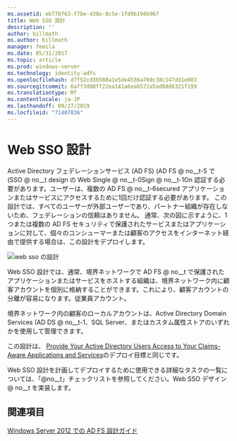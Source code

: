 ```yaml
---
ms.assetid: eb778f63-f7be-438e-8c5e-1fd9b194b967
title: Web SSO 設計
description: ''
author: billmath
ms.author: billmath
manager: femila
ms.date: 05/31/2017
ms.topic: article
ms.prod: windows-server
ms.technology: identity-adfs
ms.openlocfilehash: d7f52cd36588a1e5de4536a760c38c147dd1e003
ms.sourcegitcommit: 6aff3d88ff22ea141a6ea6572a5ad8dd6321f199
ms.translationtype: MT
ms.contentlocale: ja-JP
ms.lasthandoff: 09/27/2019
ms.locfileid: "71407836"
---
```

# <a name="web-sso-design"></a>Web SSO 設計

Active Directory フェデレーションサービス (AD FS) \(AD FS @ no__t-5 で \(SSO @ no__t design の Web Single @ no__t-0Sign @ no__t-1On 認証する必要があります。ユーザーは、複数の AD FS @ no__t-6secured アプリケーションまたはサービスにアクセスするために1回だけ認証する必要があります。 この設計では、すべてのユーザーが外部ユーザーであり、パートナー組織が存在しないため、フェデレーションの信頼はありません。 通常、次の図に示すように、1つまたは複数の AD FS セキュリティで保護されたサービスまたはアプリケーションに対して、個々のコンシューマーまたは顧客のアクセスをインターネット経由で提供する場合は、この設計をデプロイします。  
  
![web sso の設計](media/adfs2_WebSSODesign.gif)  
  
Web SSO 設計では、通常、境界ネットワークで AD FS @ no__t で保護されたアプリケーションまたはサービスをホストする組織は、境界ネットワーク内に顧客アカウントを個別に格納することができます。これにより、顧客アカウントの分離が容易になります。従業員アカウント。  
  
境界ネットワーク内の顧客のローカルアカウントは、Active Directory Domain Services \(AD DS @ no__t-1、SQL Server、またはカスタム属性ストアのいずれかを使用して管理できます。  
  
この設計は、 [Provide Your Active Directory Users Access to Your Claims-Aware Applications and Services](Provide-Your-Active-Directory-Users-Access-to-Your-Claims-Aware-Applications-and-Services.md)のデプロイ目標と同じです。  
  
Web SSO 設計を計画してデプロイするために使用できる詳細なタスクの一覧については、「@no__t」チェックリストを参照してください。Web SSO デザイン @ no__t を実装します。  
  
## <a name="see-also"></a>関連項目
[Windows Server 2012 での AD FS 設計ガイド](AD-FS-Design-Guide-in-Windows-Server-2012.md)
